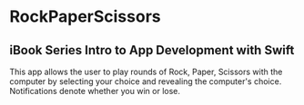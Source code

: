 # RockPaperScissors

## iBook Series Intro to App Development with Swift

This app allows the user to play rounds of Rock, Paper, Scissors with the computer by selecting your choice and revealing the computer's choice. Notifications denote whether you win or lose.

